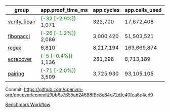 | group | app.proof_time_ms | app.cycles | app.cells_used | leaf.proof_time_ms | leaf.cycles | leaf.cells_used |
| -- | -- | -- | -- | -- | -- | -- |
| [verify_fibair](https://github.com/openvm-org/openvm/blob/benchmark-results/benchmarks-pr/1931/verify_fibair-9bb6a7655ab24698f9c8c64d72dfc40fea8e4ed0.md) |<span style='color: green'>(-32 [-2.9%])</span> 1,071 |  322,700 |  17,672,408 |- | - | - |
| [fibonacci](https://github.com/openvm-org/openvm/blob/benchmark-results/benchmarks-pr/1931/fibonacci-9bb6a7655ab24698f9c8c64d72dfc40fea8e4ed0.md) |<span style='color: green'>(-26 [-1.2%])</span> 2,086 |  3,000,420 |  51,503,521 |- | - | - |
| [regex](https://github.com/openvm-org/openvm/blob/benchmark-results/benchmarks-pr/1931/regex-9bb6a7655ab24698f9c8c64d72dfc40fea8e4ed0.md) | 6,810 |  8,217,194 |  163,669,874 |- | - | - |
| [ecrecover](https://github.com/openvm-org/openvm/blob/benchmark-results/benchmarks-pr/1931/ecrecover-9bb6a7655ab24698f9c8c64d72dfc40fea8e4ed0.md) |<span style='color: green'>(-5 [-0.4%])</span> 1,136 |  281,298 |  8,713,189 |- | - | - |
| [pairing](https://github.com/openvm-org/openvm/blob/benchmark-results/benchmarks-pr/1931/pairing-9bb6a7655ab24698f9c8c64d72dfc40fea8e4ed0.md) |<span style='color: green'>(-71 [-2.0%])</span> 3,509 |  3,725,930 |  93,105,105 |- | - | - |


Commit: https://github.com/openvm-org/openvm/commit/9bb6a7655ab24698f9c8c64d72dfc40fea8e4ed0

[Benchmark Workflow](https://github.com/openvm-org/openvm/actions/runs/16757043132)
